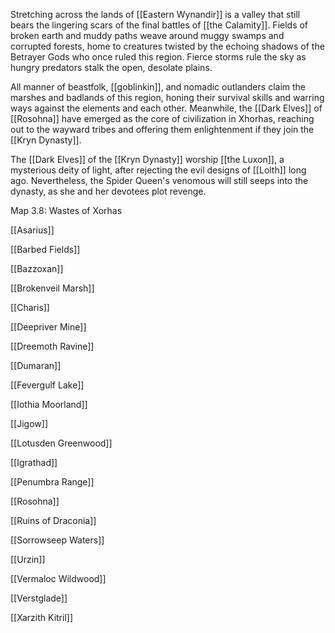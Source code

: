 Stretching across the lands of [[Eastern Wynandir]] is a valley that still bears the lingering scars of the final battles of [[the Calamity]]. Fields of broken earth and muddy paths weave around muggy swamps and corrupted forests, home to creatures twisted by the echoing shadows of the Betrayer Gods who once ruled this region. Fierce storms rule the sky as hungry predators stalk the open, desolate plains.

All manner of beastfolk, [[goblinkin]], and nomadic outlanders claim the marshes and badlands of this region, honing their survival skills and warring ways against the elements and each other. Meanwhile, the [[Dark Elves]] of [[Rosohna]] have emerged as the core of civilization in Xhorhas, reaching out to the wayward tribes and offering them enlightenment if they join the [[Kryn Dynasty]].

The [[Dark Elves]] of the [[Kryn Dynasty]] worship [[the Luxon]], a mysterious deity of light, after rejecting the evil designs of [[Lolth]] long ago. Nevertheless, the Spider Queen's venomous will still seeps into the dynasty, as she and her devotees plot revenge.

[](https://media.dndbeyond.com/compendium-images/egtw/yDOyqyOocErRgYJK/3.8-wastes-of-xhorhas.jpg)

Map 3.8: Wastes of Xorhas

[[Asarius]]

[[Barbed Fields]]

[[Bazzoxan]]

[[Brokenveil Marsh]]

[[Charis]]

[[Deepriver Mine]]

[[Dreemoth Ravine]]

[[Dumaran]]

[[Fevergulf Lake]]

[[Iothia Moorland]]

[[Jigow]]

[[Lotusden Greenwood]]

[[Igrathad]]

[[Penumbra Range]]

[[Rosohna]]

[[Ruins of Draconia]]

[[Sorrowseep Waters]]

[[Urzin]]

[[Vermaloc Wildwood]]

[[Verstglade]]

[[Xarzith Kitril]]
